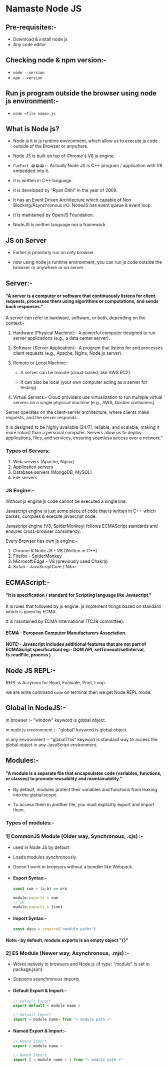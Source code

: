 # Namaste Node JS

## Pre-requisites:-
- Download & install node js
- Any code editor

## Checking node & npm version:-
- ```node --version ```
- ```npm --version```

## Run js program outside the browser using node js environment:-
- ```node <file name>.js ```

## What is Node js?
- Node js it is js runtime environment, which allow us to execute js code outside of the Browser or anywhere. 

- Node JS is built on top of Chrome's V8 js engine.

- ```FunFact 😂😂😂:-``` Actually Node JS is C++ program / application with V8 embedded into it.

- It is written in C++ language.

- It is developed by "Ryan Dahl" in the year of 2009.

- It has an Event Driven Architecture which capable of Non Blocking/Asynchronous I/O. NodeJS has event queue & event loop.

- It is maintained by OpenJS Foundation.

- NodeJS is neither language nor a framework.


## JS on Server
- Earlier js primilarly run on only browser.

- now using node js runtime environment, you can run js code outside the browser or anywhere or on server.


## Server:-
#### "A server is a computer or software that continuously listens for client requests, processes them using algorithms or computations, and sends back responses."

A server can refer to hardware, software, or both, depending on the context:-

1. Hardware (Physical Machine):- A powerful computer designed to run server applications (e.g., a data center server).

1. Software (Server Application):- A program that listens for and processes client requests (e.g., Apache, Nginx, Node.js server).

1. Remote or Local Machine:-
    - A server can be remote (cloud-based, like AWS EC2).
   
    - It can also be local (your own computer acting as a server for testing).

1. Virtual Servers:- Cloud providers use virtualization to run multiple virtual servers on a single physical machine (e.g., AWS, Docker containers).


Server operates on the client-server architecture, where clients make requests, and the server responds.

It is designed to be highly available (24/7), reliable, and scalable, making it more robust than a personal computer. Servers allow us to deploy applications, files, and services, ensuring seamless access over a network."


### Types of Servers: 
1. Web servers (Apache, Nginx)
1. Application servers
1. Database servers (MongoDB, MySQL)
1. File servers 



### JS Engine:-
Without js engine js code cannot be executed a single line. 

Javascript engine is just some piece of code that is written in C++ which parses, compiles & execute javascript code.

Javascript engine (V8, SpiderMonkey) follows ECMAScript standards and ensures cross-browser consistency.

Every Browser has own js engine:-
1. Chrome & Node JS - V8 (Written in C++)
1. Firefox - SpiderMonkey
1. Microsoft Edge - V8 (previously used Chakra)
1. Safari - JavaScriptCore / Nitro



## ECMAScript:-
#### "It is specification / standard for Scripting  language like Javascript."

It is rules that followed by js engine. js implement things based on standard which is given by ECMA.

It is maintained by ECMA International (TC39 committee).

#### ECMA - European Computer Manufacturers Association.

#### NOTE:- Javascript includes additional features that are not part of ECMAScript specification( eg:- DOM API, setTimeout/setInterval, fs.readFile, process )


## Node JS REPL:-
REPL is Acrynom for Read, Evaluate, Print, Loop

we are write command ```node``` on terminal then we get Node REPL mode.

## Global in NodeJS:-
in browser :- "window" keyword is global object.

in node js environment :- "global" keyword is global object.

in any environment :- "globalThis" keyword is standard way to access the global object in any JavaScript environment.


## Modules:-
#### "A module is a separate file that encapsulates code (variables, functions, or classes) to promote reusability and maintainability."

- By default, modules protect their variables and functions from leaking into the global scope.

- To access them in another file, you must explicitly export and import them.




### Types of modules:-
### 1] CommonJS Module (Older way, Synchronous, .cjs) :-
- used in Node JS by default

- Loads modules synchronously.

- Doesn't work in browsers without a bundler like Webpack.

- #### Export Syntax:-

    ```javascript
    const sum = (a,b) => a+b

    module.exports = sum
    // OR
    module.exports = {sum}
    ```

- #### Import Syntax:-

    ```javascript
    const data = require("<module path>")
    ```
    

#### Note:- by default, module.exports is an empty object "{}"

### 2] ES Module (Newer way, Asynchronous, .mjs) :-
- Works natively in browsers and Node.js (if type: "module" is set in package.json).

- Supports asynchronous imports.

    
- #### Default Export & Import:-

    ``` javascript
    // Default Export
    export default < module name >

    // Default Import
    import < module name> from "< module path >"
    ```

- #### Named Export & Import:-

    ``` javascript
    // Named Export
    export < module name > 
    
    // Named Import
    import { < module name > } from "< module path >"
    ```